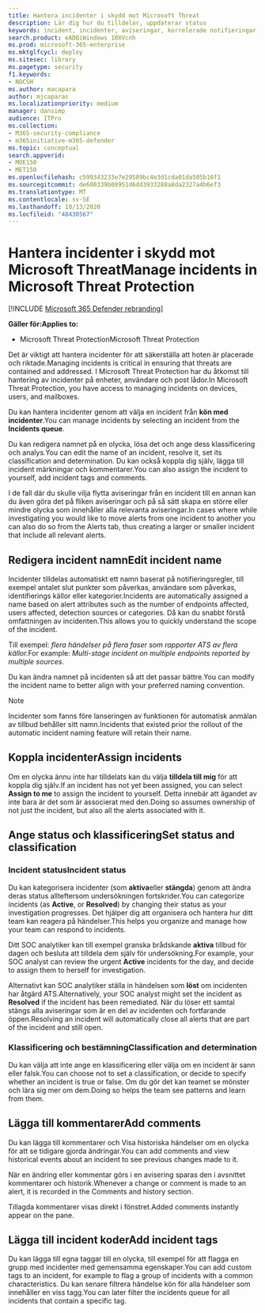 ```yaml
---
title: Hantera incidenter i skydd mot Microsoft Threat
description: Lär dig hur du tilldelar, uppdaterar status
keywords: incident, incidenter, aviseringar, korrelerade notifieringar, tilldela, uppdatera, status, hantera, klassificering, Microsoft, 365, m365
search.product: eADQiWindows 10XVcnh
ms.prod: microsoft-365-enterprise
ms.mktglfcycl: deploy
ms.sitesec: library
ms.pagetype: security
f1.keywords:
- NOCSH
ms.author: macapara
author: mjcaparas
ms.localizationpriority: medium
manager: dansimp
audience: ITPro
ms.collection:
- M365-security-compliance
- m365initiative-m365-defender
ms.topic: conceptual
search.appverid:
- MOE150
- MET150
ms.openlocfilehash: c599343233e7e29589bc4e3d1cda01da505b16f1
ms.sourcegitcommit: de600339b08951d6dd3933288a8da2327a4b6ef3
ms.translationtype: MT
ms.contentlocale: sv-SE
ms.lasthandoff: 10/13/2020
ms.locfileid: "48430567"
---
```

# <a name="manage-incidents-in-microsoft-threat-protection"></a><span data-ttu-id="268c3-104">Hantera incidenter i skydd mot Microsoft Threat</span><span class="sxs-lookup"><span data-stu-id="268c3-104">Manage incidents in Microsoft Threat Protection</span></span>

[!INCLUDE [Microsoft 365 Defender rebranding](../includes/microsoft-defender.md)]


<span data-ttu-id="268c3-105">**Gäller för:**</span><span class="sxs-lookup"><span data-stu-id="268c3-105">**Applies to:**</span></span>
- <span data-ttu-id="268c3-106">Microsoft Threat Protection</span><span class="sxs-lookup"><span data-stu-id="268c3-106">Microsoft Threat Protection</span></span>



<span data-ttu-id="268c3-107">Det är viktigt att hantera incidenter för att säkerställa att hoten är placerade och riktade.</span><span class="sxs-lookup"><span data-stu-id="268c3-107">Managing incidents is critical in ensuring that threats are contained and addressed.</span></span> <span data-ttu-id="268c3-108">I Microsoft Threat Protection har du åtkomst till hantering av incidenter på enheter, användare och post lådor.</span><span class="sxs-lookup"><span data-stu-id="268c3-108">In Microsoft Threat Protection, you have access to managing incidents on devices, users, and mailboxes.</span></span> 


<span data-ttu-id="268c3-109">Du kan hantera incidenter genom att välja en incident från **kön med incidenter**.</span><span class="sxs-lookup"><span data-stu-id="268c3-109">You can manage incidents by selecting an incident from the **Incidents queue**.</span></span> 

<span data-ttu-id="268c3-110">Du kan redigera namnet på en olycka, lösa det och ange dess klassificering och analys.</span><span class="sxs-lookup"><span data-stu-id="268c3-110">You can edit the name of an incident, resolve it, set its classification and determination.</span></span> <span data-ttu-id="268c3-111">Du kan också koppla dig själv, lägga till incident märkningar och kommentarer.</span><span class="sxs-lookup"><span data-stu-id="268c3-111">You can also assign the incident to yourself, add incident tags and comments.</span></span>

<span data-ttu-id="268c3-112">I de fall där du skulle vilja flytta aviseringar från en incident till en annan kan du även göra det på fliken aviseringar och på så sätt skapa en större eller mindre olycka som innehåller alla relevanta aviseringar.</span><span class="sxs-lookup"><span data-stu-id="268c3-112">In cases where while investigating you would like to move alerts from one incident to another you can also do so from the Alerts tab, thus creating a larger or smaller incident that include all relevant alerts.</span></span>

## <a name="edit-incident-name"></a><span data-ttu-id="268c3-113">Redigera incident namn</span><span class="sxs-lookup"><span data-stu-id="268c3-113">Edit incident name</span></span>
<span data-ttu-id="268c3-114">Incidenter tilldelas automatiskt ett namn baserat på notifieringsregler, till exempel antalet slut punkter som påverkas, användare som påverkas, identifierings källor eller kategorier.</span><span class="sxs-lookup"><span data-stu-id="268c3-114">Incidents are automatically assigned a name based on alert attributes such as the number of endpoints affected, users affected, detection sources or categories.</span></span> <span data-ttu-id="268c3-115">Då kan du snabbt förstå omfattningen av incidenten.</span><span class="sxs-lookup"><span data-stu-id="268c3-115">This allows you to quickly understand the scope of the incident.</span></span>

<span data-ttu-id="268c3-116">Till exempel: *flera händelser på flera faser som rapporter ATS av flera källor.*</span><span class="sxs-lookup"><span data-stu-id="268c3-116">For example: *Multi-stage incident on multiple endpoints reported by multiple sources.*</span></span>

<span data-ttu-id="268c3-117">Du kan ändra namnet på incidenten så att det passar bättre.</span><span class="sxs-lookup"><span data-stu-id="268c3-117">You can modify the incident name to better align with your preferred naming convention.</span></span>

> [!NOTE]
> <span data-ttu-id="268c3-118">Incidenter som fanns före lanseringen av funktionen för automatisk anmälan av tillbud behåller sitt namn.</span><span class="sxs-lookup"><span data-stu-id="268c3-118">Incidents that existed prior the rollout of the automatic incident naming feature will retain their name.</span></span>



## <a name="assign-incidents"></a><span data-ttu-id="268c3-119">Koppla incidenter</span><span class="sxs-lookup"><span data-stu-id="268c3-119">Assign incidents</span></span>
<span data-ttu-id="268c3-120">Om en olycka ännu inte har tilldelats kan du välja **tilldela till mig** för att koppla dig själv.</span><span class="sxs-lookup"><span data-stu-id="268c3-120">If an incident has not yet been assigned, you can select **Assign to me** to assign the incident to yourself.</span></span> <span data-ttu-id="268c3-121">Detta innebär att ägandet av inte bara är det som är associerat med den.</span><span class="sxs-lookup"><span data-stu-id="268c3-121">Doing so assumes ownership of not just the incident, but also all the alerts associated with it.</span></span>

## <a name="set-status-and-classification"></a><span data-ttu-id="268c3-122">Ange status och klassificering</span><span class="sxs-lookup"><span data-stu-id="268c3-122">Set status and classification</span></span>
### <a name="incident-status"></a><span data-ttu-id="268c3-123">Incident status</span><span class="sxs-lookup"><span data-stu-id="268c3-123">Incident status</span></span>
<span data-ttu-id="268c3-124">Du kan kategorisera incidenter (som **aktiva**eller **stängda**) genom att ändra deras status allteftersom undersökningen fortskrider.</span><span class="sxs-lookup"><span data-stu-id="268c3-124">You can categorize incidents (as **Active**, or **Resolved**) by changing their status as your investigation progresses.</span></span> <span data-ttu-id="268c3-125">Det hjälper dig att organisera och hantera hur ditt team kan reagera på händelser.</span><span class="sxs-lookup"><span data-stu-id="268c3-125">This helps you organize and manage how your team can respond to incidents.</span></span>

<span data-ttu-id="268c3-126">Ditt SOC analytiker kan till exempel granska brådskande **aktiva** tillbud för dagen och besluta att tilldela dem själv för undersökning.</span><span class="sxs-lookup"><span data-stu-id="268c3-126">For example, your SOC analyst can review the urgent **Active** incidents for the day, and decide to assign them to herself for investigation.</span></span>

<span data-ttu-id="268c3-127">Alternativt kan SOC analytiker ställa in händelsen som **löst** om incidenten har åtgärd ATS.</span><span class="sxs-lookup"><span data-stu-id="268c3-127">Alternatively, your SOC analyst might set the incident as **Resolved** if the incident has been remediated.</span></span> <span data-ttu-id="268c3-128">När du löser ett samtal stängs alla aviseringar som är en del av incidenten och fortfarande öppen.</span><span class="sxs-lookup"><span data-stu-id="268c3-128">Resolving an incident will automatically close all alerts that are part of the incident and still open.</span></span> 

### <a name="classification-and-determination"></a><span data-ttu-id="268c3-129">Klassificering och bestämning</span><span class="sxs-lookup"><span data-stu-id="268c3-129">Classification and determination</span></span>
<span data-ttu-id="268c3-130">Du kan välja att inte ange en klassificering eller välja om en incident är sann eller falsk.</span><span class="sxs-lookup"><span data-stu-id="268c3-130">You can choose not to set a classification, or decide to specify whether an incident is true or false.</span></span> <span data-ttu-id="268c3-131">Om du gör det kan teamet se mönster och lära sig mer om dem.</span><span class="sxs-lookup"><span data-stu-id="268c3-131">Doing so helps the team see patterns and learn from them.</span></span> 

## <a name="add-comments"></a><span data-ttu-id="268c3-132">Lägga till kommentarer</span><span class="sxs-lookup"><span data-stu-id="268c3-132">Add comments</span></span>
<span data-ttu-id="268c3-133">Du kan lägga till kommentarer och Visa historiska händelser om en olycka för att se tidigare gjorda ändringar.</span><span class="sxs-lookup"><span data-stu-id="268c3-133">You can add comments and view historical events about an incident to see previous changes made to it.</span></span>

<span data-ttu-id="268c3-134">När en ändring eller kommentar görs i en avisering sparas den i avsnittet kommentarer och historik.</span><span class="sxs-lookup"><span data-stu-id="268c3-134">Whenever a change or comment is made to an alert, it is recorded in the Comments and history section.</span></span>

<span data-ttu-id="268c3-135">Tillagda kommentarer visas direkt i fönstret.</span><span class="sxs-lookup"><span data-stu-id="268c3-135">Added comments instantly appear on the pane.</span></span>

## <a name="add-incident-tags"></a><span data-ttu-id="268c3-136">Lägga till incident koder</span><span class="sxs-lookup"><span data-stu-id="268c3-136">Add incident tags</span></span>
<span data-ttu-id="268c3-137">Du kan lägga till egna taggar till en olycka, till exempel för att flagga en grupp med incidenter med gemensamma egenskaper.</span><span class="sxs-lookup"><span data-stu-id="268c3-137">You can add custom tags to an incident, for example to flag a group of incidents with a common characteristics.</span></span> <span data-ttu-id="268c3-138">Du kan senare filtrera händelse kön för alla händelser som innehåller en viss tagg.</span><span class="sxs-lookup"><span data-stu-id="268c3-138">You can later filter the incidents queue for all incidents that contain a specific tag.</span></span>
